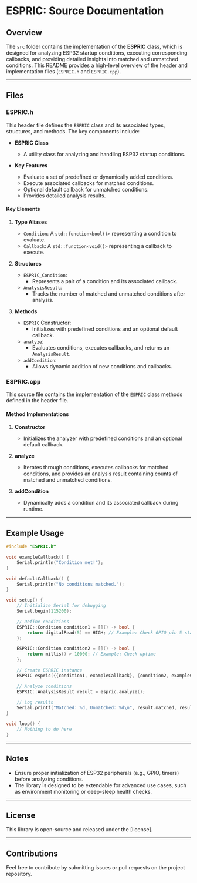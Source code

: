 # ESPRIC: Source Documentation

## Overview
The `src` folder contains the implementation of the **ESPRIC** class, which is designed for analyzing ESP32 startup conditions, executing corresponding callbacks, and providing detailed insights into matched and unmatched conditions. This README provides a high-level overview of the header and implementation files (`ESPRIC.h` and `ESPRIC.cpp`).

---

## Files

### ESPRIC.h
This header file defines the `ESPRIC` class and its associated types, structures, and methods. The key components include:

- **ESPRIC Class**
  - A utility class for analyzing and handling ESP32 startup conditions.

- **Key Features**
  - Evaluate a set of predefined or dynamically added conditions.
  - Execute associated callbacks for matched conditions.
  - Optional default callback for unmatched conditions.
  - Provides detailed analysis results.

#### Key Elements

1. **Type Aliases**
   - `Condition`: A `std::function<bool()>` representing a condition to evaluate.
   - `Callback`: A `std::function<void()>` representing a callback to execute.

2. **Structures**
   - `ESPRIC_Condition`:
     - Represents a pair of a condition and its associated callback.
   - `AnalysisResult`:
     - Tracks the number of matched and unmatched conditions after analysis.

3. **Methods**
   - `ESPRIC` Constructor:
     - Initializes with predefined conditions and an optional default callback.
   - `analyze`:
     - Evaluates conditions, executes callbacks, and returns an `AnalysisResult`.
   - `addCondition`:
     - Allows dynamic addition of new conditions and callbacks.

### ESPRIC.cpp
This source file contains the implementation of the `ESPRIC` class methods defined in the header file.

#### Method Implementations

1. **Constructor**
   - Initializes the analyzer with predefined conditions and an optional default callback.

2. **analyze**
   - Iterates through conditions, executes callbacks for matched conditions, and provides an analysis result containing counts of matched and unmatched conditions.

3. **addCondition**
   - Dynamically adds a condition and its associated callback during runtime.

---

## Example Usage
```cpp
#include "ESPRIC.h"

void exampleCallback() {
    Serial.println("Condition met!");
}

void defaultCallback() {
    Serial.println("No conditions matched.");
}

void setup() {
    // Initialize Serial for debugging
    Serial.begin(115200);

    // Define conditions
    ESPRIC::Condition condition1 = []() -> bool {
        return digitalRead(5) == HIGH; // Example: Check GPIO pin 5 state
    };

    ESPRIC::Condition condition2 = []() -> bool {
        return millis() > 10000; // Example: Check uptime
    };

    // Create ESPRIC instance
    ESPRIC espric({{condition1, exampleCallback}, {condition2, exampleCallback}}, defaultCallback);

    // Analyze conditions
    ESPRIC::AnalysisResult result = espric.analyze();

    // Log results
    Serial.printf("Matched: %d, Unmatched: %d\n", result.matched, result.unmatched);
}

void loop() {
    // Nothing to do here
}
```

---

## Notes
- Ensure proper initialization of ESP32 peripherals (e.g., GPIO, timers) before analyzing conditions.
- The library is designed to be extendable for advanced use cases, such as environment monitoring or deep-sleep health checks.

---

## License
This library is open-source and released under the [license].

---

## Contributions
Feel free to contribute by submitting issues or pull requests on the project repository.
